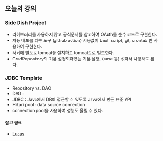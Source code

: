 ## 오늘의 강의

### Side Dish Project

- 라이브러리를 사용하지 않고 공식문서를 참고하여 OAuth를 순수 코드로 구현한다.
- 자동 배포를 외부 도구 (github action) 사용없이 bash script, git, crontab 만 사용하여 구현한다.
- 서버에 별도로 tomcat을 설치하고 tomcat으로 빌드한다.
- CrudRepository의 기본 설정되어있는 기본 설정, (save 등) 섞어서 사용해도 된다.

### JDBC Template

- Repository vs. DAO
- DAO : 
- JDBC : Java에서 DB에 접근할 수 있도록 Java에서 만든 표준 API
-  Hikari pool : data source connection
- connection pool을 사용하여 성능도 올릴 수 있다.

#### 참고 링크

- [Lucas](https://lucas.codesquad.kr/course/masters-backend-java/Spring-학습/JDBC-template)



